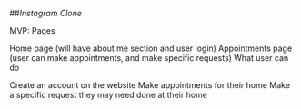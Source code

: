 ##*Instagram Clone*

MVP: Pages

Home page (will have about me section and user login)
Appointments page (user can make appointments, and make specific requests)
What user can do

Create an account on the website
Make appointments for their home
Make a specific request they may need done at their home

